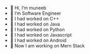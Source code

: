 - 👋 Hi, I’m muneeb
- 👀 I’m Software Engineer
- 💞️ I had worked on C++
- 💞️ I had worked on Java
- 💞️ I had worked on Python
- 💞️ I had worked on Javascript
- 💞️ I had worked on Android
- 💞️ Now I am working on Mern Stack

<!---
muneebkhan4/muneebkhan4 is a ✨ special ✨ repository because its `README.md` (this file) appears on your GitHub profile.
You can click the Preview link to take a look at your changes.
--->
